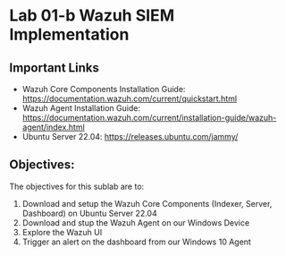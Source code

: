 # Lab 01-b Wazuh SIEM Implementation

## Important Links
- Wazuh Core Components Installation Guide: https://documentation.wazuh.com/current/quickstart.html
- Wazuh Agent Installation Guide: https://documentation.wazuh.com/current/installation-guide/wazuh-agent/index.html
- Ubuntu Server 22.04: https://releases.ubuntu.com/jammy/

## Objectives:
The objectives for this sublab are to:
1. Download and setup the Wazuh Core Components (Indexer, Server, Dashboard) on Ubuntu Server 22.04
2. Download and stup the Wazuh Agent on our Windows Device
3. Explore the Wazuh UI
4. Trigger an alert on the dashboard from our Windows 10 Agent


